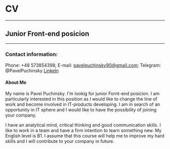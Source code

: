 # CV
------
## Junior Front-end posicion
------
### Contact information:
  Phone: +48 573854398;
  E-mail: pavelpuchinsky90@gmail.com;
  Telegram: @PavelPuchinsky
  [LinkeIn](https://www.linkedin.com/in/pavel-puchinsky-72143111a?lipi=urn%3Ali%3Apage%3Ad_flagship3_profile_view_base_contact_details%3BXFojXsd9RqW%2FlIktmf%2F2Ig%3D%3D)
#### About Me
My name is Pavel Puchinsky. I'm lookig for junior Fornt-end posicion. I am particularly interested in this position as I would like to change the line of work and become involved in IT-products developing. I am in search of an opportunity in IT sphere and I would like to have the possibility of joining your company. 

I have an analytical mind, critical thinking and good communication skills. I like to work in a team and have a firm intention to learn something new. My English level is B1. I assume that this course will help me to improve my hard skills and I will contribute to your company in future.
